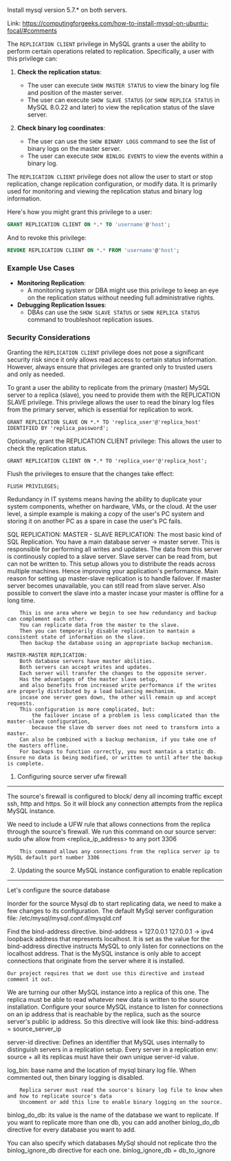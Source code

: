 Install mysql version 5.7.* on both servers.

Link: https://computingforgeeks.com/how-to-install-mysql-on-ubuntu-focal/#comments

The `REPLICATION CLIENT` privilege in MySQL grants a user the ability to perform certain operations related to replication. Specifically, a user with this privilege can:

1. **Check the replication status**:
   - The user can execute `SHOW MASTER STATUS` to view the binary log file and position of the master server.
   - The user can execute `SHOW SLAVE STATUS` (or `SHOW REPLICA STATUS` in MySQL 8.0.22 and later) to view the replication status of the slave server.

2. **Check binary log coordinates**:
   - The user can use the `SHOW BINARY LOGS` command to see the list of binary logs on the master server.
   - The user can execute `SHOW BINLOG EVENTS` to view the events within a binary log.

The `REPLICATION CLIENT` privilege does not allow the user to start or stop replication, change replication configuration, or modify data. It is primarily used for monitoring and viewing the replication status and binary log information.

Here's how you might grant this privilege to a user:

```sql
GRANT REPLICATION CLIENT ON *.* TO 'username'@'host';
```

And to revoke this privilege:

```sql
REVOKE REPLICATION CLIENT ON *.* FROM 'username'@'host';
```

### Example Use Cases

- **Monitoring Replication**:
  - A monitoring system or DBA might use this privilege to keep an eye on the replication status without needing full administrative rights.
- **Debugging Replication Issues**:
  - DBAs can use the `SHOW SLAVE STATUS` or `SHOW REPLICA STATUS` command to troubleshoot replication issues.

### Security Considerations

Granting the `REPLICATION CLIENT` privilege does not pose a significant security risk since it only allows read access to certain status information. However, always ensure that privileges are granted only to trusted users and only as needed.


To grant a user the ability to replicate from the primary (master) MySQL server to a replica (slave), you need to provide them with the REPLICATION SLAVE privilege. This privilege allows the user to read the binary log files from the primary server, which is essential for replication to work.
	
	GRANT REPLICATION SLAVE ON *.* TO 'replica_user'@'replica_host' IDENTIFIED BY 'replica_password';

Optionally, grant the REPLICATION CLIENT privilege:
This allows the user to check the replication status.
	
	GRANT REPLICATION CLIENT ON *.* TO 'replica_user'@'replica_host';

Flush the privileges to ensure that the changes take effect:
	
	FLUSH PRIVILEGES;

Redundancy in IT systems means having the ability to duplicate your system components, whether on hardware, VMs, or the cloud. At the user level, a simple example is making a copy of the user's PC system and storing it on another PC as a spare in case the user's PC fails.

SQL REPLICATION: 
	MASTER - SLAVE REPLICATION:
		The most basic kind of SQL Replication.
		You have a main database server -> master server.
		This is responsible for performing all writes and updates.
		The data from this server is continously copied to a slave server.
		Slave server can be read from, but can not be written to.
		This setup allows you to distribute the reads across multiple machines.
		Hence improving your application's performance.
		Main reason for setting up master-slave replication is to handle failover.
		If master server becomes unavailable, you can still read from slave server.
		Also possible to convert the slave into a master incase your master is offline for a long time.

		This is one area where we begin to see how redundancy and backup can complement each other.
		You can replicate data from the master to the slave.
		Then you can temporarily disable replication to mantain a consistent state of information on the slave.
		Then backup the database using an appropriate backup mechanism.

	MASTER-MASTER REPLICATION:
		Both database servers have master abilities.
		Both servers can accept writes and updates.
		Each server will transfer the changes to the opposite server.
		Has the advantages of the master slave setup,
		and also benefits from increased write performance if the writes are properly distributed by a load balancing mechanism.
		incase one server goes down, the other will remain up and accept requests.
		This configuration is more complicated, but:
			the failover incase of a problem is less complicated than the master-slave configuration,
			because the slave db server does not need to transform into a master.
		Can also be combined with a backup mechanism, if you take one of the masters offline.
		For backups to function correctly, you must mantain a static db.						                      Ensure no data is being modified, or written to until after the backup is complete.

1. Configuring source server ufw firewall
------------------------------------------
The source's firewall is configured to block/ deny all incoming traffic except ssh, http and https.
So it will block any connection attempts from the replica MySQL instance.

We need to include a UFW rule that allows connections from the replica through the source's firewall.
We run this command on our source server:
		sudo ufw allow from <replica_ip_address> to any port 3306

		This command allows any connections from the replica server ip to MySQL default port number 3306

2. Updating the source MySQL instance configuration to enable replication
--------------------------------------------------------------------------------
Let's configure the source database

Inorder for the source Mysql db to start replicating data, we need to make a few changes to its configuration.
The default MySql server configuration file: /etc/mysql/mysql.conf.d/mysqld.cnf

Find the bind-address directive.
	bind-address    = 127.0.0.1
	127.0.0.1 -> ipv4 loopback address that represents localhost.
	It is set as the value for the bind-address directive instructs MySQL to only listen for connections on the localhost address.
	That is the MySQL instance is only able to accept connections that originate from the server where it is installed.
	
	Our project requires that we dont use this directive and instead comment it out.

We are turning our other MySQL instance into a replica of this one.
The replica must be able to read whatever new data is written to the source installation.
Configure your source MySQL instance to listen for connections on an ip address that is reachable by the replica, such as the source server's public ip address.
	So this directive will look like this:
		bind-address    = source_server_ip

server-id directive:
Defines an identifier that MySQL uses internally to distinguish servers in a replication setup.
Every server in a replication env: source + all its replicas must have their own unique server-id value.

log_bin: base name and the location of mysql binary log file.
        When commented out, then binary logging is disabled.

        Replica server must read the source's binary log file to know when and how to replicate source's data
        Uncomment or add this line to enable binary logging on the source.

binlog_do_db: its value is the name of the database we want to replicate.
                If you want to replicate more than one db, you can add another binlog_do_db directive for every database you want to add.

You can also specify which databases MySql should not replicate thro the binlog_ignore_db directive for each one.
                binlog_ignore_db          = db_to_ignore
